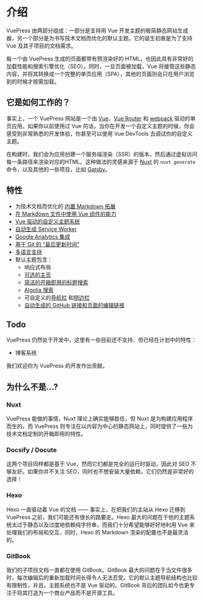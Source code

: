# 介绍

VuePress 由两部分组成：一部分是支持用 Vue 开发主题的极简静态网站生成器，另一个部分是为书写技术文档而优化的默认主题。它的诞生初衷是为了支持 Vue 及其子项目的文档需求。

每一个由 VuePress 生成的页面都带有预渲染好的 HTML，也因此具有非常好的加载性能和搜索引擎优化（SEO）。同时，一旦页面被加载，Vue 将接管这些静态内容，并将其转换成一个完整的单页应用（SPA），其他的页面则会只在用户浏览到的时候才按需加载。

## 它是如何工作的？

事实上，一个 VuePress 网站是一个由 [Vue](http://vuejs.org/)、[Vue Router](https://github.com/vuejs/vue-router) 和 [webpack](http://webpack.js.org/) 驱动的单页应用。如果你以前使用过 Vue 的话，当你在开发一个自定义主题的时候，你会感受到非常熟悉的开发体验，你甚至可以使用 Vue DevTools 去调试你的自定义主题。

在构建时，我们会为应用创建一个服务端渲染（SSR）的版本，然后通过虚拟访问每一条路径来渲染对应的HTML。这种做法的灵感来源于 [Nuxt](https://nuxtjs.org/) 的 `nuxt generate` 命令，以及其他的一些项目，比如 [Gatsby](https://www.gatsbyjs.org/)。

## 特性

- 为技术文档而优化的 [内置 Markdown 拓展](./markdown.md)
- [在 Markdown 文件中使用 Vue 组件的能力](./using-vue.md)
- [Vue 驱动的自定义主题系统](./custom-themes.md)
- [自动生成 Service Worker](../config/#serviceworker)
- [Google Analytics 集成](../config/#ga)
- [基于 Git 的 “最后更新时间”](../default-theme-config/README.md#最后更新时间)
- [多语言支持](./i18n.md)
- 默认主题包含：
  - 响应式布局
  - [可选的主页](../default-theme-config/#首页)
  - [简洁的开箱即用的标题搜索](../default-theme-config/#内置搜索)
  - [Algolia 搜索](../default-theme-config/#algolia-搜索)
  - 可自定义的[导航栏](../default-theme-config/#导航栏) 和[侧边栏](../default-theme-config/#侧边栏)
  - [自动生成的 GitHub 链接和页面的编辑链接](../default-theme-config/#git-仓库和编辑链接)

## Todo

VuePress 仍然处于开发中，这里有一些目前还不支持、但已经在计划中的特性：

- 博客系统

我们欢迎你为 VuePress 的开发作出贡献。

## 为什么不是...?

### Nuxt

VuePress 能做的事情，Nuxt 理论上确实能够胜任，但 Nuxt 是为构建应用程序而生的，而 VuePress 则专注在以内容为中心的静态网站上，同时提供了一些为技术文档定制的开箱即用的特性。

### Docsify / Docute

这两个项目同样都是基于 Vue，然而它们都是完全的运行时驱动，因此对 SEO 不够友好。如果你并不关注 SEO，同时也不想安装大量依赖，它们仍然是非常好的选择！

### Hexo

Hexo 一直驱动着 Vue 的文档 —— 事实上，在把我们的主站从 Hexo 迁移到 VuePress 之前，我们可能还有很长的路要走。Hexo 最大的问题在于他的主题系统太过于静态以及过度地依赖纯字符串，而我们十分希望能够好好地利用 Vue 来处理我们的布局和交互，同时，Hexo 的 Markdown 渲染的配置也不是最灵活的。

### GitBook

我们的子项目文档一直都在使用 GitBook。GitBook 最大的问题在于当文件很多时，每次编辑后的重新加载时间长得令人无法忍受。它的默认主题导航结构也比较有限制性，并且，主题系统也不是 Vue 驱动的。GitBook 背后的团队如今也更专注于将其打造为一个商业产品而不是开源工具。
